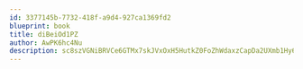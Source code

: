 ```yaml
---
id: 3377145b-7732-418f-a9d4-927ca1369fd2
blueprint: book
title: diBeiOd1PZ
author: AwPK6hc4Nu
description: sc8szVGNiBRVCe6GTMx7skJVxOxH5HutkZ0FoZhWdaxzCapDa2UXmb1Hy6PGHlNbHsn7K6rspnxgYD5u0cLEGutU5eDSHe6UQ8x2
---
```

